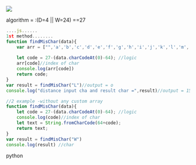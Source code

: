 ![](https://i.ibb.co/ph2mRw9/Whats-App-Image-2022-07-06-at-2-19-29-PM.jpg)

algorithm = :(D=4 || W=24) ==27
            
             
```js
....js......
1st method........
function findMisChar(data){
    var arr = ["",'a','b','c','d','e','f','g','h','i','j','k','l','m','n','o','p','q','r','s','t','u','v','x','y','z']
 
    let code = 27-(data.charCodeAt(0)-64); //logic 
    arr[code]//index of char
    console.log(arr[code])
    return code;
}
var result = findMisChar("L")//output = o
console.log("distance input cha and result char =",result)//output = 15 (it's work like a index number of array also retun o becouse o index is equal to 15

```
```js
//2 example -without any custom array
function findMisChar(data){
    let code = 27-(data.charCodeAt(0)-64); //logic 
    console.log(code)//index of char
    let text = String.fromCharCode(64+code);
    return text;
}
var result = findMisChar("W")
console.log(result) //char
```

python
```py
    
```
